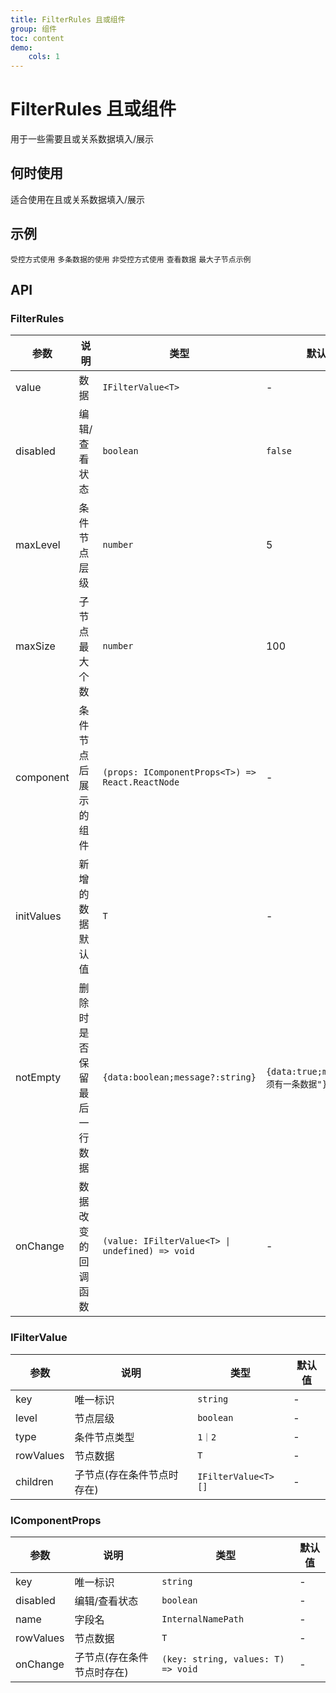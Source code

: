 ```yaml
---
title: FilterRules 且或组件
group: 组件
toc: content
demo:
    cols: 1
---
```


# FilterRules 且或组件

用于一些需要且或关系数据填入/展示

## 何时使用

适合使用在且或关系数据填入/展示

## 示例

<code src="./demos/basic.tsx" >受控方式使用</code>
<code src="./demos/basicMore.tsx" >多条数据的使用</code>
<code src="./demos/basicUnController.tsx" >非受控方式使用</code>
<code src="./demos/basicCheck.tsx" >查看数据</code>
<code src="./demos/basicMaxSize.tsx" >最大子节点示例</code>

## API

### FilterRules

| 参数       | 说明                       | 类型                                             | 默认值                                 |
| ---------- | -------------------------- | ------------------------------------------------ | -------------------------------------- |
| value      | 数据                       | `IFilterValue<T>`                                | -                                      |
| disabled   | 编辑/查看状态              | `boolean`                                        | `false`                                |
| maxLevel   | 条件节点层级               | `number`                                         | 5                                      |
| maxSize    | 子节点最大个数             | `number`                                         | 100                                    |
| component  | 条件节点后展示的组件       | `(props: IComponentProps<T>) => React.ReactNode` | -                                      |
| initValues | 新增的数据默认值           | `T`                                              | -                                      |
| notEmpty   | 删除时是否保留最后一行数据 | `{data:boolean;message?:string}`                 | `{data:true;message:"必须有一条数据"}` |
| onChange   | 数据改变的回调函数         | `(value: IFilterValue<T> \| undefined) => void`  | -                                      |

### IFilterValue

| 参数      | 说明                       | 类型                | 默认值 |
| --------- | -------------------------- | ------------------- | ------ |
| key       | 唯一标识                   | `string`            | -      |
| level     | 节点层级                   | `boolean`           | -      |
| type      | 条件节点类型               | `1｜2`              | -      |
| rowValues | 节点数据                   | `T`                 | -      |
| children  | 子节点(存在条件节点时存在) | `IFilterValue<T>[]` | -      |

### IComponentProps

| 参数      | 说明                       | 类型                               | 默认值 |
| --------- | -------------------------- | ---------------------------------- | ------ |
| key       | 唯一标识                   | `string`                           | -      |
| disabled  | 编辑/查看状态              | `boolean`                          | -      |
| name      | 字段名                     | `InternalNamePath`                 | -      |
| rowValues | 节点数据                   | `T`                                | -      |
| onChange  | 子节点(存在条件节点时存在) | `(key: string, values: T) => void` | -      |
